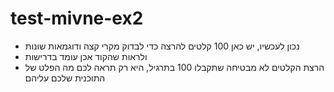 # test-mivne-ex2
* נכון לעכשיו, יש כאן 100 קלטים להרצה כדי לבדוק מקרי קצה ודוגמאות שונות
* ולראות שהקוד אכן עומד בדרישות
* הרצת הקלטים לא מבטיחה שתקבלו 100 בתרגיל, היא רק תראה לכם מה הפלט של התוכנית שלכם עליהם
